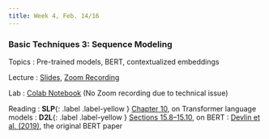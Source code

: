 ```yaml
---
title: Week 4, Feb. 14/16
---
```


### Basic Techniques 3: Sequence Modeling

<!-- We introduce _transfer learning_, a technique where large quantities of unlabeled data can be leveraged by 
pre-training an encoder network on a language modeling objective. We survey common pre-trained models such as BERT 
and GPT-2. -->

Topics
: Pre-trained models, BERT, contextualized embeddings

Lecture
: [Slides](https://drive.google.com/file/d/1hxwbBAZDzuhPDhm_0-mb-xuPEeLovsM5/view?usp=sharing),
[Zoom Recording](https://nyu.zoom.us/rec/share/YvBGc1Li1EohCok_ZwHI9vvUae4soS3TliGH-x75JmPGHwTojyYLUHJwIzbvmcHq.S-rv0uYasJK6-osW )


Lab
: [Colab Notebook](https://colab.research.google.com/drive/19u3bxWWeoOGD2eb5AtjSQUDiYbgdTDDl?usp=sharing)
(No Zoom recording due to technical issue)

Reading
: **SLP**{: .label .label-yellow } [Chapter 10](https://web.stanford.edu/~jurafsky/slp3/10.pdf), on Transformer 
language models
: **D2L**{: .label .label-yellow }
[Sections 15.8–15.10](https://d2l.ai/chapter_natural-language-processing-pretraining/bert.html), on BERT
: [Devlin et al. (2019)](https://aclanthology.org/N19-1423/), the original BERT paper